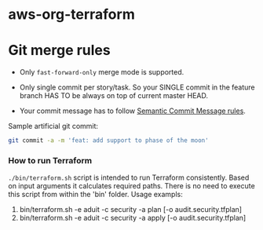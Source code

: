 # aws-org-terraform

# Git merge rules

* Only `fast-forward-only` merge mode is supported.

* Only single commit per story/task. So your SINGLE commit in the feature branch HAS TO be always on top of current master HEAD.

* Your commit message has to follow [Semantic Commit Message rules](https://gist.github.com/joshbuchea/6f47e86d2510bce28f8e7f42ae84c716).

Sample artificial git commit:

```bash
git commit -a -m 'feat: add support to phase of the moon'
```

### How to run Terraform

```./bin/terraform.sh``` script is intended to run Terraform consistently.
Based on input arguments it calculates required paths.
There is no need to execute this script from within the 'bin' folder.
Usage exampls:
1. bin/terraform.sh -e aduit -c security -a plan [-o audit.security.tfplan]
2. bin/terraform.sh -e aduit -c security -a apply [-o audit.security.tfplan]
